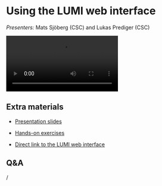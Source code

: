 # Using the LUMI web interface

*Presenters:* Mats Sjöberg (CSC) and Lukas Prediger (CSC)

<video src="https://462000265.lumidata.eu/ai-20240529/recordings/02_Webinterface.mp4" controls="controls">
</video>


## Extra materials

-   [Presentation slides](https://462000265.lumidata.eu/ai-20240529/files/LUMI-ai-20240529-02-Using_LUMI_web_UI.pdf)

-   [Hands-on exercises](E02_Webinterface.md)

-   [Direct link to the LUMI web interface](https://www.lumi.csc.fi/)


## Q&A

/
